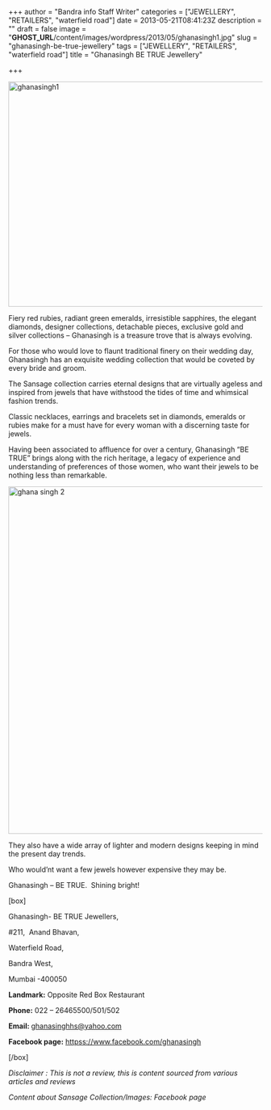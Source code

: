 +++
author = "Bandra info Staff Writer"
categories = ["JEWELLERY", "RETAILERS", "waterfield road"]
date = 2013-05-21T08:41:23Z
description = ""
draft = false
image = "__GHOST_URL__/content/images/wordpress/2013/05/ghanasingh1.jpg"
slug = "ghanasingh-be-true-jewellery"
tags = ["JEWELLERY", "RETAILERS", "waterfield road"]
title = "Ghanasingh BE TRUE Jewellery"

+++


<p><a href="https://i0.wp.com/bandra.info/wp-content/uploads/2013/05/ghanasingh1.jpg?ssl=1"><img loading="lazy" class="size-full wp-image-2228 aligncenter" alt="ghanasingh1" src="https://i0.wp.com/bandra.info/wp-content/uploads/2013/05/ghanasingh1.jpg?resize=597%2C446&#038;ssl=1" width="597" height="446" srcset="https://i0.wp.com/bandra.info/wp-content/uploads/2013/05/ghanasingh1.jpg?w=597&amp;ssl=1 597w, https://i0.wp.com/bandra.info/wp-content/uploads/2013/05/ghanasingh1.jpg?resize=300%2C224&amp;ssl=1 300w" sizes="(max-width: 597px) 100vw, 597px" data-recalc-dims="1" /></a></p>
<p>Fiery red rubies, radiant green emeralds, irresistible sapphires, the elegant diamonds, designer collections, detachable pieces, exclusive gold and silver collections – Ghanasingh is a treasure trove that is always evolving.</p>
<p>For those who would love to flaunt traditional finery on their wedding day, Ghanasingh has an exquisite wedding collection that would be coveted by every bride and groom.</p>
<p>The Sansage collection carries eternal designs that are virtually ageless and inspired from jewels that have withstood the tides of time and whimsical fashion trends.</p>
<p>Classic necklaces, earrings and bracelets set in diamonds, emeralds or rubies make for a must have for every woman with a discerning taste for jewels.</p>
<p>Having been associated to affluence for over a century, Ghanasingh “BE TRUE” brings along with the rich heritage, a legacy of experience and understanding of preferences of those women, who want their jewels to be nothing less than remarkable.</p>
<p><a href="https://i1.wp.com/bandra.info/wp-content/uploads/2013/05/ghana-singh-2.jpg?ssl=1"><img loading="lazy" class="size-full wp-image-2227 aligncenter" alt="ghana singh 2" src="https://i1.wp.com/bandra.info/wp-content/uploads/2013/05/ghana-singh-2.jpg?resize=601%2C688&#038;ssl=1" width="601" height="688" srcset="https://i1.wp.com/bandra.info/wp-content/uploads/2013/05/ghana-singh-2.jpg?w=601&amp;ssl=1 601w, https://i1.wp.com/bandra.info/wp-content/uploads/2013/05/ghana-singh-2.jpg?resize=262%2C300&amp;ssl=1 262w" sizes="(max-width: 601px) 100vw, 601px" data-recalc-dims="1" /></a></p>
<p>They also have a wide array of lighter and modern designs keeping in mind the present day trends.</p>
<p>Who would’nt want a few jewels however expensive they may be.</p>
<p>Ghanasingh – BE TRUE.  Shining bright!</p>
<p>[box]</p>
<p>Ghanasingh- BE TRUE Jewellers,</p>
<p>#211,  Anand Bhavan,</p>
<p>Waterfield Road,</p>
<p>Bandra West,</p>
<p>Mumbai -400050</p>
<p><b>Landmark:</b> Opposite Red Box Restaurant</p>
<p><b>Phone:</b> 022 – 26465500/501/502</p>
<p><b>Email: </b><a href="mailto:ghanasinghhs@yahoo.com">ghanasinghhs@yahoo.com</a></p>
<p><b>Facebook page:</b> <a href="httpss://www.facebook.com/ghanasingh">httpss://www.facebook.com/ghanasingh</a></p>
<p>[/box]</p>
<p><em>Disclaimer : This is not a review, this is content sourced from various articles and reviews</em></p>
<p><em>Content about Sansage Collection/Images: Facebook page</em></p>



